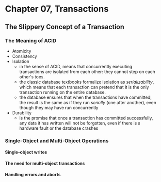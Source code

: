 # Chapter 07, Transactions

## The Slippery Concept of a Transaction

### The Meaning of ACID

- Atomicity
- Consistency
- Isolation
  - in the sense of ACID, means that concurrently executing transactions are isolated from each other: they cannot step on each other's toes.
  - the classic database textbooks formalize isolation as _serializability_, which means that each transaction can pretend that it is the only transaction running on the entire database.
  - the database ensures that when the transactions have committed, the result is the same as if they run _serially_ (one after another), even though they may have run concurrently
- Durability
  - is the promise that once a transaction has committed successfully, any data it has written will not be forgotten, even if there is a hardware fault or the database crashes

### Single-Object and Multi-Object Operations

#### Single-object writes

#### The need for multi-object transactions

#### Handling errors and aborts
